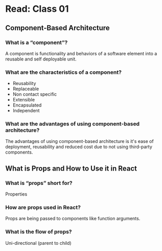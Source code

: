# Read: Class 01

## Component-Based Architecture

### What is a “component”?

A component is functionality and behaviors of a software element into a reusable and self deployable unit.

### What are the characteristics of a component?

- Reusability
- Replaceable
- Non contact specific
- Extensible
- Encapsulated
- Independent

### What are the advantages of using component-based architecture?

The advantages of using component-based architecture is it's ease of deployment, reusability and reduced cost due to not using third-party components.

## What is Props and How to Use it in React

### What is “props” short for?

Properties

### How are props used in React?

Props are being passed to components like function arguments.

### What is the flow of props?

Uni-directional (parent to child)
